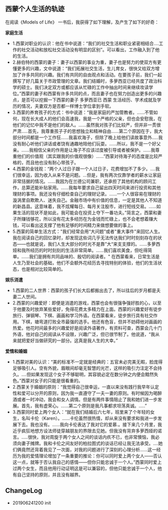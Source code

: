 ## 西蒙个人生活的轨迹

在阅读《Models of Life》 一书后，我获得了如下理解，及产生了如下的好奇：

**家庭生活**

- 1.西蒙对职业的认识：他在书中说道：“我们的社交生活和职业紧密相结合....工作的社交活动和放松社交活动没有明显的区别”。可以看出，工作融入到了他的生活。
- 2.赫伯特的西蒙的妻子：妻子以西蒙的事业为重，妻子也是努力的使双方有更懂更多的兴趣，文中说道：“我们拓展社交生活，生儿育女，很快又给双方增加了许多共同的兴趣。我们有共同的自由观点和活动。在要孩子前，我们一起撰写了好几篇关于市政管理的文章。我们结婚时，多萝西亚已经共度了政治科学的硕士。我们决定双方或都应该从忙碌的工作中抽出时间来继续攻读学位。”西蒙的妻子和西蒙有许多共同的点，而且妻子也在努力创造出更多的兴趣点，是否可以挖掘一下西蒙的妻子 多萝西亚已 西蒙 生活经历、学术成就及学历的情况，夫妻双方是否都一样博士学位拿到手软。
- 3.西蒙的养育孩子的方式：书中说道：“我是家庭的严加管教者。......不管如何，现在长大成人的他们会高速我，我是一个严格的父亲，但也会安慰我，在他们的记忆中我不是他们的敌人。......虽然我对孩子们比较严，但并非一贯很严肃.....首先，我尊重孩子子的思想独立和精神自由......第二个原因在于，我大部分时间都是一个工作狂......我喜欢海子，但除了晚上给他们读故事意外.....我没有耐心听他们讲话或者饶有通趣地陪他们玩耍。......所以，我不是一个好父亲。......我相信父亲的作用是让海子不应该过度被引导或者被保护。......我尊重他们的价值观（其实跟我的价值观很像）......”西蒙对待海子的态度是比较严格的，而且他也没有耐心带孩子。
- 4.西蒙的金钱观：“两个人过日子跟一个人过日子，花费增加不了多少。....我们很幸运，因为收入从来不是问题。...但是，我有两次仅靠学者的薪水让家庭非常拮据的情况。......我因为在兰德公司兼职，还承担了其他机构的顾问工作，总算还能补贴家用。......我每年要求自己留出四天时间来进行投资和其他理财的事项。我还没有仔细检查自己的理财记录。......一个人很容易在理财的漩涡里自欺欺人、迷失自己。金融市场中有价值的信息，一定是其他人不知道的新昌县。这意味着，我不炫耀每日、每月关注股市，进行短线交易。......如果生活的现状不是如此，我可能会在投资上夺下一番功夫。”简言之，西蒙和妻子所赚钱够花，所以没有花太多经历在为金钱而忙碌上，也不会老想着赚大钱，可以看出这支撑了他有足够的时间精力来做想要做的事上。
- 5.西蒙的简单生活方式："我们经常会用“大问题”或者"重大事件"来回忆人生。我在阅读自己的回忆录时，却发现这些词几乎无法传达我们时时刻刻存在的状态——也就是说，我们人生大部分的时光不是靠”大“来支支撑的。......多萝西娅和我所经历的时时刻刻的生活非常简单。......我们喜欢美食，但吃得简单。......我们是拥有共同品味的、殷切的阅读者。" 在西蒙看来，日常生活是人生乃至社会的基础，他们不会额外花经历去寻找特别的体验，他们的生活状态，也是相对比较简单的。

**娱乐消遣**

- 1.西蒙的二人世界：西蒙的孩子们长大后都搬出去了，所以往后的岁月都是夫妻二人世间。
- 2.西蒙的兴趣爱好：即便是消遣的游戏，西蒙也会有很强争强好胜的心，以至于他要及时放弃某些爱好，免得花费太多精力在上面。西蒙的兴趣爱好有徒步旅行、弹钢琴、下棋、画画和学习外语。在西蒙看来，徒步旅行具有社交作用。下棋，塘弯道打败全市最强的选手。他还有色盲，但并不妨碍他对画画的热爱。他花时间最多的兴趣爱好是阅读外语著作，有资料可查，西蒙会几十门外语，他对自己的阅读从不设限，兴趣广泛，但已很节制了。他说道，“我从来就把爱好当做研究的一部分。这真是我人生的大幸。”

**爱情和婚姻**

- 1.西蒙对美的认识：“美的标准不一定就是经典的：五官未必完美无暇，脸庞得足够吸引人。空有外貌，眉眼间却毫无智慧的光芒，这样的吸引力注定不会持久。....但如果发现这个女子不够聪明，其容貌必定在数分钟之内便会黯然失色。”西蒙对女子的只能是很看重的。
- 2.西蒙关于婚姻的原则：“我觉得自己很幸运，一直以来没有践行我早年认定性和爱可以分开的原则，因为我一直遵守了一夫一妻的原则。有时候因为喝醉酒或者一时冲动，我会和女人调情。但是有两件事情阻止了我和她们进一步发展。首先，我有虚荣心。......第二个原则是我凡事都求坦荡真诚。.....”
- 3.西蒙同时爱上两个女人：“就在我们结婚后六七年，班里来了个年轻的女生，名叫卡伦（Karen）。......卡伦虽然很热情，却从来没有要求和我进一步发展下去。我也没有。......我向卡伦表达了我对它的爱慕.。接下来几个月里，我近乎疯狂地想方设法师徒穿越朋友的界限去见她。但我没有背弃多萝西娅的诺言。.....很快，我对周旋于两个女人之间的谈话内疚不已，也非常懊恼，我必须向妻子摊牌。我和卡伦之间友好的柏拉图式的谈话已经让我无法承受。....她们俩竟然还背着我见了一次面，对我的问题进行了深刻的心理分析......这一经历为我的爱情理论增加了一条重要的推论：你可以同时爱上两个女人——否认这一点，就等于否认我自己的感情——但你只能忠诚于一个人。”西蒙同时爱上过两个女生，而且他用行动证明这是可以兼容的，但他只能忠诚于一个人，他有自己坚持的原则，并且没有越界。

## ChangeLog
- 201906241200 init